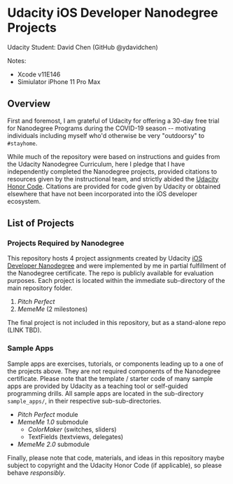 # Udacity iOS Developer Nanodegree Projects

Udacity Student: David Chen (GitHub @ydavidchen)

Notes:
  - Xcode v11E146
  - Simiulator iPhone 11 Pro Max

## Overview

First and foremost, I am grateful of Udacity for offering a 30-day free trial for Nanodegree Programs during the COVID-19 season -- motivating individuals including myself who'd otherwise be very "outdoorsy" to `#stayhome`.

While much of the repository were based on instructions and guides from the Udacity Nanodegree Curriculum, here I pledge that I have independently completed the Nanodegree projects, provided citations to resources given by the instructional team, and strictly abided the [Udacity Honor Code](https://www.udacity.com/legal/en-us/community-guidelines). Citations are provided for code given by Udacity or obtained elsewhere that have not been incorporated into the iOS developer ecosystem.

## List of Projects

### Projects Required by Nanodegree

This repository hosts 4 project assignments created by Udacity [iOS Developer Nanodegree](https://www.udacity.com/course/ios-developer-nanodegree--nd003) and were implemented by me in partial fulfillment of the Nanodegree certificate. The repo is publicly available for evaluation purposes. Each project is located within the immediate sub-directory of the main repository folder.

1. _Pitch Perfect_
2. _MemeMe_ (2 milestones)

The final project is not included in this repository, but as a stand-alone repo (LINK TBD).

### Sample Apps

Sample apps are exercises, tutorials, or components leading up to a one of the projects above. They are not required components of the Nanodegree certificate. Please note that the template / starter code of many sample apps are provided by Udacity as a teaching tool or self-guided programming drills. All sample apps are located in the sub-directory `sample_apps/`, in their respective sub-sub-directories.

* _Pitch Perfect_ module
* _MemeMe 1.0_ submodule
  - _ColorMaker_ (switches, sliders)
  - TextFields (textviews, delegates)
* _MemeMe 2.0_ submodule


Finally, please note that code, materials, and ideas in this repository maybe subject to copyright and the Udacity Honor Code (if applicable), so please behave _responsibly_.
